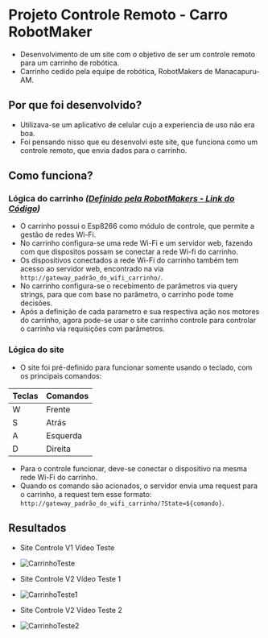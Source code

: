 # Projeto Controle Remoto - Carro RobotMaker
- Desenvolvimento de um site com o objetivo de ser um controle remoto para um carrinho de robótica.
- Carrinho cedido pela equipe de robótica, RobotMakers de Manacapuru-AM. 

## Por que foi desenvolvido?
- Utilizava-se um aplicativo de celular cujo a experiencia de uso não era boa.
- Foi pensando nisso que eu desenvolvi este site, que funciona como um controle remoto, que envia dados para o carrinho.

## Como funciona?

### Lógica do carrinho _([Definido pela RobotMakers - Link do Código](https://github.com/Warleysonjw/Robot-MakerModelo01))_
- O carrinho possui o Esp8266 como módulo de controle, que permite a gestão de redes Wi-Fi.
- No carrinho configura-se uma rede Wi-Fi e um servidor web, fazendo com que dispositos possam se conectar a rede Wi-fi do carrinho.
- Os dispositivos conectados a rede Wi-Fi do carrinho também tem acesso ao servidor web, encontrado na via `http://gateway_padrão_do_wifi_carrinho/`.
- No carrinho configura-se o recebimento de parâmetros via query strings, para que com base no parâmetro, o carrinho pode tome decisões. 
- Após a definição de cada parametro e sua respectiva ação nos motores do carrinho, agora pode-se usar o site carrinho controle para controlar o carrinho via requisições com parâmetros.

### Lógica do site
- O site foi pré-definido para funcionar somente usando o teclado, com os principais comandos:

| Teclas | Comandos | 
|--------|----------|
| W      | Frente   | 
| S      | Atrás    | 
| A      | Esquerda | 
| D      | Direita  |

- Para o controle funcionar, deve-se conectar o dispositivo na mesma rede Wi-Fi do carrinho.
- Quando os comando são acionados, o servidor envia uma request para o carrinho, a request tem esse formato: `http://gateway_padrão_do_wifi_carrinho/?State=${comando}`.

## Resultados

- Site Controle V1 Vídeo Teste
* ![CarrinhoTeste](https://github.com/user-attachments/assets/331ffacd-ca54-4cbe-933b-46b066dc3088)

- Site Controle V2 Vídeo Teste 1
* ![CarrinhoTeste1](https://github.com/user-attachments/assets/d57c4a25-7b73-4873-862c-37e1379e55d7)

- Site Controle V2 Vídeo Teste 2
* ![CarrinhoTeste2](https://github.com/user-attachments/assets/4c7b76a1-6155-45b4-9828-4e1321db3ea4)
